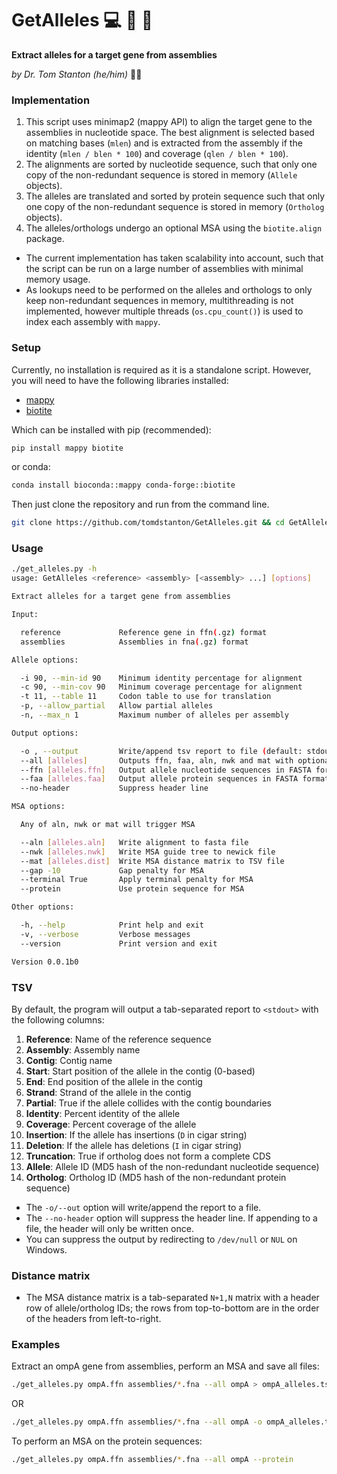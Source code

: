 # GetAlleles :computer: :dna: :microbe:
**Extract alleles for a target gene from assemblies**

*by Dr. Tom Stanton (he/him)* :scientist:

### Implementation
1. This script uses minimap2 (mappy API) to align the target gene to the assemblies in 
nucleotide space. The best alignment is selected based on matching bases (`mlen`) and
is extracted from the assembly if the identity (`mlen / blen * 100`) and coverage 
(`qlen / blen * 100`).
2. The alignments are sorted by nucleotide sequence, such that only one copy of the non-redundant
sequence is stored in memory (`Allele` objects).
3. The alleles are translated and sorted by protein sequence such that only one copy of the non-redundant 
sequence is stored in memory (`Ortholog` objects).
4. The alleles/orthologs undergo an optional MSA using the `biotite.align` package.

- The current implementation has taken scalability into account, such that the script can be run
on a large number of assemblies with minimal memory usage.
- As lookups need to be performed on the alleles and orthologs to only keep non-redundant sequences in memory,
multithreading is not implemented, however multiple threads (`os.cpu_count()`) is used to index
each assembly with `mappy`.

### Setup
Currently, no installation is required as it is a standalone script. 
However, you will need to have the following libraries installed:
 - [mappy](https://github.com/lh3/minimap2/tree/master/python)
 - [biotite](https://www.biotite-python.org/)

Which can be installed with pip (recommended):
```bash
pip install mappy biotite
```
or conda:
```bash
conda install bioconda::mappy conda-forge::biotite
```
Then just clone the repository and run from the command line.
```bash
git clone https://github.com/tomdstanton/GetAlleles.git && cd GetAlleles
```

### Usage
```bash
./get_alleles.py -h
usage: GetAlleles <reference> <assembly> [<assembly> ...] [options]

Extract alleles for a target gene from assemblies

Input:

  reference             Reference gene in ffn(.gz) format
  assemblies            Assemblies in fna(.gz) format

Allele options:

  -i 90, --min-id 90    Minimum identity percentage for alignment
  -c 90, --min-cov 90   Minimum coverage percentage for alignment
  -t 11, --table 11     Codon table to use for translation
  -p, --allow_partial   Allow partial alleles
  -n, --max_n 1         Maximum number of alleles per assembly

Output options:

  -o , --output         Write/append tsv report to file (default: stdout)
  --all [alleles]       Outputs ffn, faa, aln, nwk and mat with optional prefix
  --ffn [alleles.ffn]   Output allele nucleotide sequences in FASTA format
  --faa [alleles.faa]   Output allele protein sequences in FASTA format
  --no-header           Suppress header line

MSA options:

  Any of aln, nwk or mat will trigger MSA

  --aln [alleles.aln]   Write alignment to fasta file
  --nwk [alleles.nwk]   Write MSA guide tree to newick file
  --mat [alleles.dist]  Write MSA distance matrix to TSV file
  --gap -10             Gap penalty for MSA
  --terminal True       Apply terminal penalty for MSA
  --protein             Use protein sequence for MSA

Other options:

  -h, --help            Print help and exit
  -v, --verbose         Verbose messages
  --version             Print version and exit

Version 0.0.1b0
```

### TSV
By default, the program will output a tab-separated report to `<stdout>` with the following columns:
1. **Reference**: Name of the reference sequence
1. **Assembly**: Assembly name
1. **Contig**: Contig name
1. **Start**: Start position of the allele in the contig (0-based)
1. **End**: End position of the allele in the contig
1. **Strand**: Strand of the allele in the contig
1. **Partial**: True if the allele collides with the contig boundaries
1. **Identity**: Percent identity of the allele
1. **Coverage**: Percent coverage of the allele
1. **Insertion**: If the allele has insertions (`D` in cigar string)
1. **Deletion**: If the allele has deletions (`I` in cigar string)
1. **Truncation**: True if ortholog does not form a complete CDS
1. **Allele**: Allele ID (MD5 hash of the non-redundant nucleotide sequence)
1. **Ortholog**: Ortholog ID (MD5 hash of the non-redundant protein sequence)

* The `-o/--out` option will write/append the report to a file.
* The `--no-header` option will suppress the header line. If appending to a file, the header will only be written once.
* You can suppress the output by redirecting to `/dev/null` or `NUL` on Windows.

### Distance matrix
- The MSA distance matrix is a tab-separated `N+1,N` matrix with a header row of allele/ortholog IDs;
the rows from top-to-bottom are in the order of the headers from left-to-right.

### Examples

Extract an ompA gene from assemblies, perform an MSA and save all files:
```bash
./get_alleles.py ompA.ffn assemblies/*.fna --all ompA > ompA_alleles.tsv
```
OR
```bash
./get_alleles.py ompA.ffn assemblies/*.fna --all ompA -o ompA_alleles.tsv
```
To perform an MSA on the protein sequences:
```bash
./get_alleles.py ompA.ffn assemblies/*.fna --all ompA --protein
```

